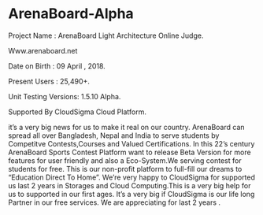 # ArenaBoard-Alpha
Project Name : ArenaBoard Light Architecture Online Judge.

Www.arenaboard.net 

Date on Birth : 09 April , 2018. 

Present Users : 25,490+. 

Unit Testing Versions:  1.5.10 Alpha. 

Supported By CloudSigma Cloud Platform. 

it’s a very big news for us to make it real on our country. ArenaBoard can spread all over Bangladesh, Nepal and India to serve students by Competitve Contests,Courses and Valued Certifications. In this 22’s century ArenaBoard Sports Contest Platform want to release Beta Version for more features for user friendly and also a Eco-System.We serving contest for students for free. This is our non-profit platform to full-fill our dreams to “Education Direct To Home”. We’re very happy to CloudSigma for supported us last 2 years in Storages and Cloud Computing.This is a very big help for us to supported in our first ages. It’s a very big if CloudSigma  is our life long Partner in our free services. We are appreciating for last 2 years .
